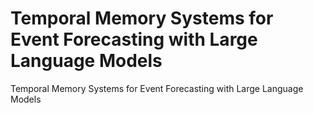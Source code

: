 # Temporal Memory Systems for Event Forecasting with Large Language Models
Temporal Memory Systems for Event Forecasting with Large Language Models
